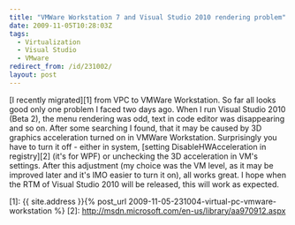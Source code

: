 ```yaml
---
title: "VMWare Workstation 7 and Visual Studio 2010 rendering problem"
date: 2009-11-05T10:28:03Z
tags:
  - Virtualization
  - Visual Studio
  - VMware
redirect_from: /id/231002/
layout: post
---
```

[I recently migrated][1] from VPC to VMWare Workstation. So far all looks good only one problem I faced two days ago. When I run Visual Studio 2010 (Beta 2), the menu rendering was odd, text in code editor was disappearing and so on. After some searching I found, that it may be caused by 3D graphics acceleration turned on in VMWare Workstation. Surprisingly you have to turn it off - either in system, [setting DisableHWAcceleration in registry][2] (it's for WPF) or unchecking the 3D acceleration in VM's settings. After this adjustment (my choice was the VM level, as it may be improved later and it's IMO easier to turn it on), all works great. I hope when the RTM of Visual Studio 2010 will be released, this will work as expected.

[1]: {{ site.address }}{% post_url 2009-11-05-231004-virtual-pc-vmware-workstation %}
[2]: http://msdn.microsoft.com/en-us/library/aa970912.aspx